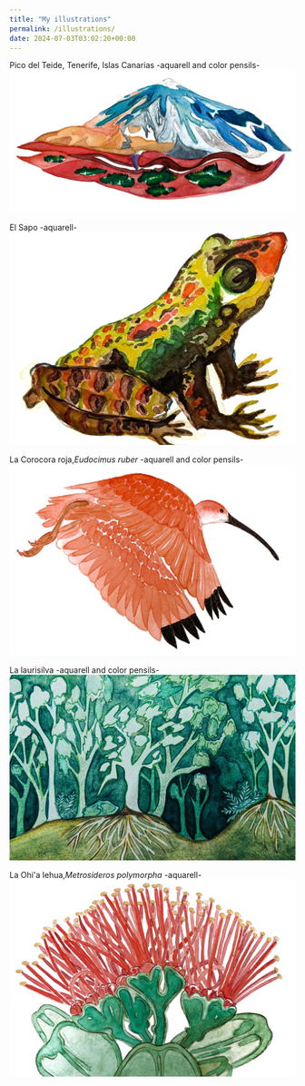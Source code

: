 ```yaml
---
title: "My illustrations"
permalink: /illustrations/
date: 2024-07-03T03:02:20+00:00
---
```

Pico del Teide, Tenerife, Islas Canarias -aquarell and color pensils-
![teide](/assets/images/Tene.jpg) 

El Sapo -aquarell-
![El Sapo](/assets/images/Frog.jpg) 

La Corocora roja,*Eudocimus ruber* -aquarell and color pensils-
![La Corocora](/assets/images/Iris.jpg) 

La laurisilva -aquarell and color pensils-
![laurisilva](/assets/images/Laurel.jpg) 

La Ohi'a lehua,*Metrosideros polymorpha* -aquarell-
![Metrosideros](/assets/images/metro.jpg) 
